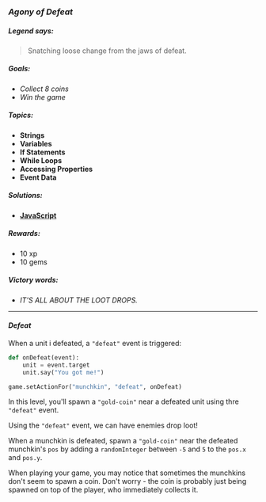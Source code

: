 ### _Agony of Defeat_

##### _Legend says:_
> Snatching loose change from the jaws of defeat.

##### _Goals:_
+ _Collect 8 coins_
+ _Win the game_

##### _Topics:_
+ **Strings**
+ **Variables**
+ **If Statements**
+ **While Loops**
+ **Accessing Properties**
+ **Event Data**

##### _Solutions:_
+ **[JavaScript](agonyOfDefeat.js)**

##### _Rewards:_
+ 10 xp
+ 10 gems

##### _Victory words:_
+ _IT'S ALL ABOUT THE LOOT DROPS._

___

#### _Defeat_

When a unit i defeated, a `"defeat"` event is triggered:

```python
def onDefeat(event):
    unit = event.target
    unit.say("You got me!")

game.setActionFor("munchkin", "defeat", onDefeat)
```

In this level, you'll spawn a `"gold-coin"` near a defeated unit using thre `"defeat"` event.

Using the `"defeat"` event, we can have enemies drop loot!

When a munchkin is defeated, spawn a `"gold-coin"` near the defeated munchkin's `pos` by adding a `randomInteger` between `-5` and `5` to the `pos.x` and `pos.y`.

When playing your game, you may notice that sometimes the munchkins don't seem to spawn a coin. 
Don't worry - the coin is probably just being spawned on top of the player, who immediately collects it.
